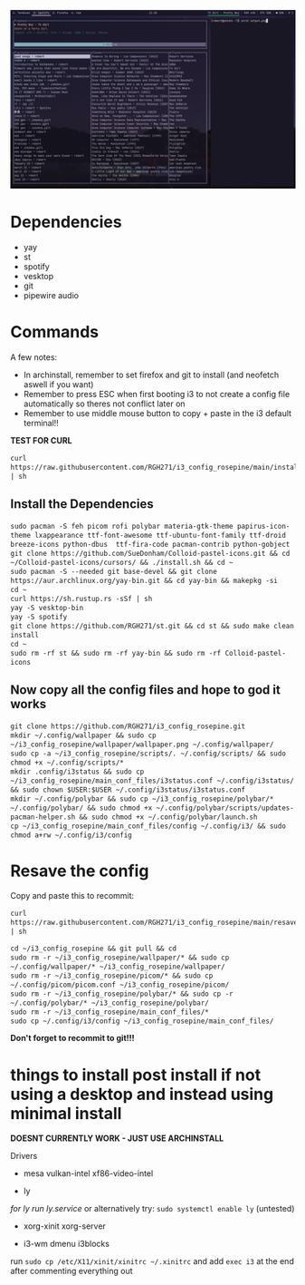 ![the config](output.png)

# Dependencies

- yay
- st
- spotify
- vesktop
- git
- pipewire audio

# Commands

A few notes:
- In archinstall, remember to set firefox and git to install (and neofetch aswell if you want)
- Remember to press ESC when first booting i3 to not create a config file automatically so theres not conflict later on
- Remember to use middle mouse button to copy + paste in the i3 default terminal!!

**TEST FOR CURL**

```
curl https://raw.githubusercontent.com/RGH271/i3_config_rosepine/main/install.sh | sh
```

## Install the Dependencies

```
sudo pacman -S feh picom rofi polybar materia-gtk-theme papirus-icon-theme lxappearance ttf-font-awesome ttf-ubuntu-font-family ttf-droid breeze-icons python-dbus  ttf-fira-code pacman-contrib python-gobject
git clone https://github.com/SueDonham/Colloid-pastel-icons.git && cd ~/Colloid-pastel-icons/cursors/ && ./install.sh && cd ~
sudo pacman -S --needed git base-devel && git clone https://aur.archlinux.org/yay-bin.git && cd yay-bin && makepkg -si
cd ~
curl https://sh.rustup.rs -sSf | sh
yay -S vesktop-bin
yay -S spotify
git clone https://github.com/RGH271/st.git && cd st && sudo make clean install
cd ~
sudo rm -rf st && sudo rm -rf yay-bin && sudo rm -rf Colloid-pastel-icons
```


## Now copy all the config files and hope to god it works

```
git clone https://github.com/RGH271/i3_config_rosepine.git
mkdir ~/.config/wallpaper && sudo cp ~/i3_config_rosepine/wallpaper/wallpaper.png ~/.config/wallpaper/
sudo cp -a ~/i3_config_rosepine/scripts/. ~/.config/scripts/ && sudo chmod +x ~/.config/scripts/*
mkdir .config/i3status && sudo cp ~/i3_config_rosepine/main_conf_files/i3status.conf ~/.config/i3status/ && sudo chown $USER:$USER ~/.config/i3status/i3status.conf
mkdir ~/.config/polybar && sudo cp ~/i3_config_rosepine/polybar/* ~/.config/polybar/ && sudo chmod +x ~/.config/polybar/scripts/updates-pacman-helper.sh && sudo chmod +x ~/.config/polybar/launch.sh
cp ~/i3_config_rosepine/main_conf_files/config ~/.config/i3/ && sudo chmod a+rw ~/.config/i3/config
```

# Resave the config

Copy and paste this to recommit:

```
curl https://raw.githubusercontent.com/RGH271/i3_config_rosepine/main/resave.sh | sh
```

```
cd ~/i3_config_rosepine && git pull && cd
sudo rm -r ~/i3_config_rosepine/wallpaper/* && sudo cp ~/.config/wallpaper/* ~/i3_config_rosepine/wallpaper/
sudo rm -r ~/i3_config_rosepine/picom/* && sudo cp ~/.config/picom/picom.conf ~/i3_config_rosepine/picom/
sudo rm -r ~/i3_config_rosepine/polybar/* && sudo cp -r ~/.config/polybar/* ~/i3_config_rosepine/polybar/
sudo rm -r ~/i3_config_rosepine/main_conf_files/*
sudo cp ~/.config/i3/config ~/i3_config_rosepine/main_conf_files/
```


**Don't forget to recommit to git!!!**

# things to install post install if not using a desktop and instead using minimal install

**DOESNT CURRENTLY WORK - JUST USE ARCHINSTALL**

Drivers

- mesa vulkan-intel xf86-video-intel

- ly

*for ly run ly.service*
or alternatively try: `sudo systemctl enable ly` (untested)

- xorg-xinit xorg-server

- i3-wm dmenu i3blocks

run `sudo cp /etc/X11/xinit/xinitrc ~/.xinitrc` and add `exec i3` at the end after commenting everything out
